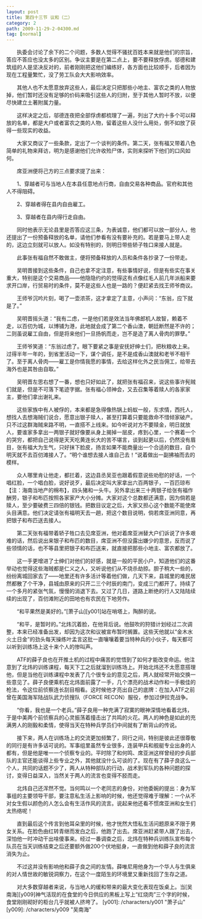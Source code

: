 ```yaml
---
layout: post
title: 第四十三节 议和（二）
category: 2
path: 2009-11-29-2-04300.md
tag: [normal]
---
```


　　执委会讨论了余下的二个问题，多数人觉得不骚扰百姓本来就是他们的宗旨，答应不答应也没太多的区别。争议主要是在第二点上，要不要释放俘虏。邬德和建筑组的人是坚决反对的，前者刚刚把这他们编练好，各方面也比较顺手，后者因为现在工程量繁忙，没了劳工队会大大影响效率。

　　其他人也不太愿意放弃这些人，最后决定只把那些小地主、富农之类的人物放掉，他们暂时还没有足够的价码来吸引这些人的归附，至于其他人暂时不放，以便尽快建立土著附属力量。

　　这样决定之后，邬德连夜把全部俘虏都梳理了一遍，列出了大约十多个可以释放的名单，都是大户或者富农之类的人物，留着这些人没什么用处，倒不如放了获得一些现实的收益。

　　大家又商议了一些条款，定出了一个谈判的条件。第二天，张有福又带着八色简单的礼物来拜访，明为是感谢他们允许收殓尸体，实则来探听下他们的口风如何。

　　席亚洲便将己方的三点要求提了出来：

　　1、穿越者可与当地人在本县任意地点行商，自由交易各种商品。官府和其他人不得阻碍。

　　2、穿越者得在县内自由雇工。

　　3、穿越者在县内得行走自由。

　　同时他表示无论县里是否答应这三条，为表诚意，他们都可以放一部分人，他还提出了一份预备释放的名单，请他们参看有没有要补充的。若是要马上带人走的，这边立刻就可以放人。如没有特别的，则明日带些轿子牲口来接人就是。

　　此事张有福自然不敢做主，便将预备释放的人员和条件各抄录了一份带走。

　　吴明晋接到这些条件，自己也拿不定注意，有些事情好说，但是有些实在事关重大，特别是这个交易商品——他隐隐约约的觉得这有点像红毛人前几年派船来要求开口岸，行贸易时的条件，莫不是这些人也是一路的？便赶紧去找王师爷商议。

　　王师爷沉吟片刻，喝了一壶浓茶，这才拿定了主意，小声问：“东翁，应下就是了。”

　　吴明晋摇头道：“我有二虑，一是他们若是效法当年佛郎机人故智，赖着不走，以百仞为城，以博铺为港，此地就会成了第二个香山澳，朝廷断然是不许的；二则虽说雇工自由，但是将来他们一旦扬帆而走，岂不是造了离人骨肉的罪孽。”

　　王师爷笑道：“东翁过虑了。眼下要紧之事是安抚好绅士们，把秋粮收上来。过得半年一年的，到省里活动一下，谋个调任，是不是成香山澳就和老爷不相干了。至于离人骨肉——雇工是你情我愿的事情，去给这样化外之民当佣工，给带去海外也是其咎由自取。”

　　吴明晋左思右想了一番，想也只好如此了，就把张有福召来，说这些事许髡贼们就是，但是不可落下笔迹字据。张有福心领神会，又去召集等着赎人的各家家主，要他们拿出谢礼来。

　　这些家族中有人被俘的，本来都是急得像热锅上蚂蚁一般，东求情，西托人，想找人去想海贼们说合，愿意出银子赎人，甚至打算着只要能救命不惜倾家破产。只不过这群海贼来路不明，一直搭不上线来。如今听说对方不要赎金，明日就放人，要谁家多拿出一两银子就好像要从身上揭掉一层皮，疼到心里，一个赛着一个的哭穷，都把自己说得是天天吃黄连长大的苦不堪言，谈到起更以后，仍然没有眉目，张有福大为生气，只好抹下脸皮，扬言如果不能商量出一个合适的数目，自个明天就不去百仞滩接人了。“明个谁想去接人谁自己去！”说着做出一副拂袖而去的模样。

　　众人哪里肯让他走，都拦着，这边县丞吴亚也跟着假意说些劝慰的好话，一个唱红脸，一个唱白脸，说好说歹，最后决定叫大家拿出六百两银子，一百匹琼布【注：海南当地产的棉布】，四头猪和一头牛。另外拿出来三十两银子给张有福作酬劳，银子和布匹按照各家家产大小分摊。大家对这个总数都还满意，因为倘若是赎人，至少要破费三四倍的银钱。把数目议定之后，大家又担心这个数能不能使席头目满意。他们决定请张有福明天去一趟，把这个数目说明，倘若席亚洲同意，再把银子和布匹送去接人。

　　第二天张有福带着轿子牲口去见席亚洲，他对着席亚洲替大户们诉说了许多艰难的话，然后说出来银子和布匹的数目，席亚洲不但没露出嫌少的意思，反而说了些领情的话，也不等县里把银子和布匹送来，就直接把那些小地主、富农都放了。

　　这一手更增进了士绅们对他们的好感，就是一般的平民小户，知道他们的这番举动也觉得这些海贼都是仁义之人，又听说他们从不烧杀劫掠。胆子稍大一些的，纷纷离城回家去了——地里还有许多活计等着他们做，几天下来，县城里的难民居然都散了个干净，县城由原来的只开二三个时辰的南门，变成三门都开了。持续了一个多月的紧张气氛，慢慢的消退下去。又过了几日，道路上断绝的行人又陆陆续续的出现了，百仞滩附近的田地也有农民在下地劳作。

　　“和平果然是美好的。”[萧子山][y001]站在哨塔上，陶醉的说。

　　“和平，是暂时的。”北炜沉着脸，在他背后说。他鼓吹的狩猎计划经过二次调整，本来已经准备出发，却因为这次和议被宣布暂时搁置。这些天他就以“金木水火土日金”的劲头每天操练叶孟言这批一直嚷嚷着要当特种兵的小伙子，每天都可以听到训练场上这十来个人的惨叫声。

　　ATF的薛子良也在开推土机的过程中痛苦的觉悟到了如何才能改变命运。他注意到了北炜的训练课程，每天下工之后就溜到训练场上。开始北炜还不太愿意搭理他，但是当他在训练课程中发表了几个很专业的意见之后，两人就经常开始交换一些意见了。薛子良便乘机在北炜面前露了一手，几个漂亮的战术动作和一手极佳的枪法，令这位前侦察连长刮目相看。这时候他才亮出自己的底牌：在加入ATF之前曾在美国海军陆战队武力侦搜队（FORCE RECON）服役，参加过伊拉克战争。

　　“你看，我也是一个老兵。”薛子良用一种充满了寂寞的眼神深情地看着北炜，于是中美两个前侦察兵的心灵振荡着撞击出了共鸣的火花。两人的神色是如此的充满男人的刚毅和柔情，使得当天在特种兵学员们中间就有了断背山的传说。

　　接下来，两人在训练场上的交流更加频繁了，同行之间，特别是彼此还很尊敬的同行是有许多话可说的。军事组里虽然专业很多，连装甲兵和舰艇专业出身的人都有，但是他是唯一一个侦察专业的。平时除了和何鸣、席亚洲这样曾经的步兵部队的主官还能谈得上些专业之外，其他就没什么可谈的了。现在有了薛子良这么一个人，共同的话题不少了，两人从特种部队的行动，战术到军队的各种问题的探讨，变得日益深入，当然关于两人的流言也变得不胫而走。

　　北炜自己还浑然不觉。当何鸣以一个老同志的身份，对他委婉的提出：身为军事组的主要领导干部，要注意私生活上影响的时候，他还觉得难于理解：一个从不对女生假以颜色的人怎么会有生活作风的流言。说起来他还看不惯席亚洲和女生们太热络呢！

　　直到最后这个传言到他耳朵里的时候，他才恍然大悟私生活问题原来不限于男女关系。在脸色由红转青继而发白之后，他跑了出去。席亚洲赶紧带人跟了出去，深怕他一时冲动干出啥傻事来。经过一番调查之后，北炜在特种兵训练队宣布每个队员在当天训练结束之后还要额外做200个伏地挺身，一直做到他和薛子良的流言消失为止。

　　不过这并没有影响他和薛子良之间的友情。薛唯尼用他身为一个华人与生俱来的对人情世故的敏锐洞察力，在这个一度陌生的环境里又重新找回了生存之道。

　　对大多数穿越者来说，与当地人的缓和带来的最大变化表现在饭桌上。当[吴南海][y009]神气活现的在食堂的今日供应的黑板上写上“红烧肉”三个字的时候，食堂刚刚砌好的柜台几乎就被人挤垮了。
[y001]: /characters/y001 "萧子山"
[y009]: /characters/y009 "吴南海"
